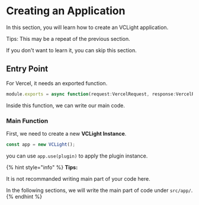 # Creating an Application

In this section, you will learn how to create an VCLight application.

Tips: This may be a repeat of the previous section.

If you don't want to learn it, you can skip this section.

## Entry Point

For Vercel, it needs an exported function.

```TypeScript
module.exports = async function(request:VercelRequest, response:VercelResponse) {};
```

Inside this function, we can write our main code.

### Main Function

First, we need to create a new **VCLight Instance**.

```TypeScript
const app = new VCLight();
```

you can use `app.use(plugin)` to apply the plugin instance.

{% hint style="info" %}
**Tips:** 

It is not recommanded writing main part of your code here.

In the following sections, we will write the main part of code under `src/app/`.
{% endhint %}
